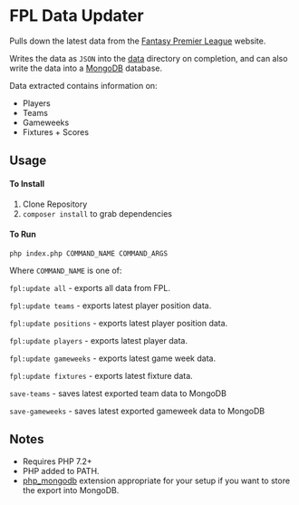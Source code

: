
# FPL Data Updater

Pulls down the latest data from the [Fantasy Premier League](https://fantasy.premierleague.com/) website.

Writes the data as `JSON` into the [data](https://github.com/Package/FPL-Data-Update/tree/master/data) directory on completion, and can also write the data into a [MongoDB](https://www.mongodb.com/) database.

Data extracted contains information on:
* Players
* Teams
* Gameweeks
* Fixtures + Scores

## Usage

#### To Install
1. Clone Repository
2. `composer install` to grab dependencies

#### To Run 
`php index.php COMMAND_NAME COMMAND_ARGS`

Where `COMMAND_NAME` is one of:

`fpl:update all` - exports all data from FPL.

`fpl:update teams` - exports latest player position data.

`fpl:update positions` - exports latest player position data.

`fpl:update players` - exports latest player data.

`fpl:update gameweeks` - exports latest game week data.

`fpl:update fixtures` - exports latest fixture data.


`save-teams` - saves latest exported team data to MongoDB

`save-gameweeks` - saves latest exported gameweek data to MongoDB  

## Notes
* Requires PHP 7.2+
* PHP added to PATH.
* [php_mongodb](https://pecl.php.net/package/mongodb) extension appropriate for your setup if you want to store the export into MongoDB.

